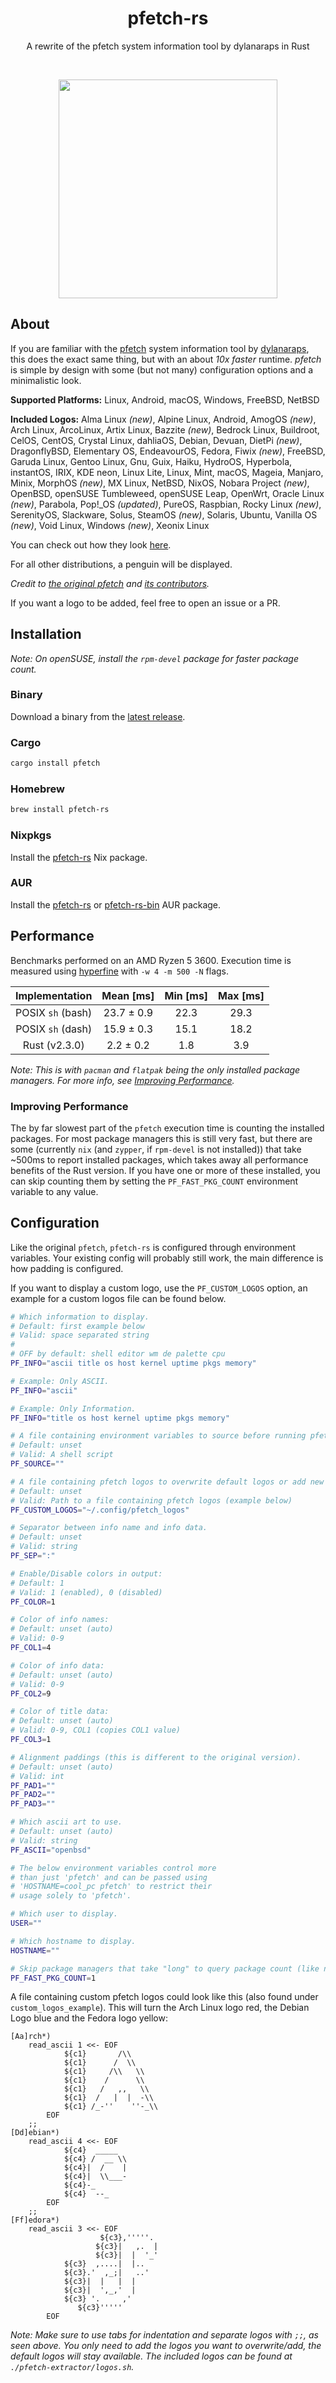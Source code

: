 <h1 align="center">pfetch-rs</h1>
<p align="center">A rewrite of the pfetch system information tool by dylanaraps in Rust</p><br>
<p align="center"><img src="https://user-images.githubusercontent.com/50576978/219375863-579c495d-8db8-4aa9-a4a6-348ecb2c849f.png" width="350px"></p>

## About

If you are familiar with the [pfetch](https://github.com/dylanaraps/pfetch)
system information tool by [dylanaraps](https://github.com/dylanaraps), this
does the exact same thing, but with an about _10x faster_ runtime. _pfetch_ is
simple by design with some (but not many) configuration options and a
minimalistic look.

**Supported Platforms:** Linux, Android, macOS, Windows, FreeBSD, NetBSD

**Included Logos:** Alma Linux _(new)_, Alpine Linux, Android, AmogOS _(new)_,
Arch Linux, ArcoLinux, Artix Linux, Bazzite _(new)_, Bedrock Linux, Buildroot,
CelOS, CentOS, Crystal Linux, dahliaOS, Debian, Devuan, DietPi _(new)_,
DragonflyBSD, Elementary OS, EndeavourOS, Fedora, Fiwix _(new)_, FreeBSD, Garuda
Linux, Gentoo Linux, Gnu, Guix, Haiku, HydroOS, Hyperbola, instantOS, IRIX, KDE
neon, Linux Lite, Linux, Mint, macOS, Mageia, Manjaro, Minix, MorphOS _(new)_,
MX Linux, NetBSD, NixOS, Nobara Project _(new)_, OpenBSD, openSUSE Tumbleweed,
openSUSE Leap, OpenWrt, Oracle Linux _(new)_, Parabola, Pop!\_OS _(updated)_,
PureOS, Raspbian, Rocky Linux _(new)_, SerenityOS, Slackware, Solus, SteamOS
_(new)_, Solaris, Ubuntu, Vanilla OS _(new)_, Void Linux, Windows _(new)_,
Xeonix Linux

You can check out how they look [here](./all_logos.md).

For all other distributions, a penguin will be displayed.

_Credit to [the original pfetch](https://github.com/dylanaraps/pfetch) and
[its contributors](https://github.com/dylanaraps/pfetch/graphs/contributors)._

If you want a logo to be added, feel free to open an issue or a PR.

## Installation

_Note: On openSUSE, install the `rpm-devel` package for faster package count._

### Binary

Download a binary from the
[latest release](https://github.com/Gobidev/pfetch-rs/releases/latest).

### Cargo

```sh
cargo install pfetch
```

### Homebrew

```sh
brew install pfetch-rs
```

### Nixpkgs

Install the
[pfetch-rs](https://search.nixos.org/packages?channel=unstable&show=pfetch-rs)
Nix package.

### AUR

Install the [pfetch-rs](https://aur.archlinux.org/packages/pfetch-rs) or
[pfetch-rs-bin](https://aur.archlinux.org/packages/pfetch-rs-bin) AUR package.

## Performance

Benchmarks performed on an AMD Ryzen 5 3600. Execution time is measured using
[hyperfine](https://github.com/sharkdp/hyperfine) with `-w 4 -m 500 -N` flags.

|  Implementation   | Mean [ms]  | Min [ms] | Max [ms] |
| :---------------: | :--------: | :------: | :------: |
| POSIX `sh` (bash) | 23.7 ± 0.9 |   22.3   |   29.3   |
| POSIX `sh` (dash) | 15.9 ± 0.3 |   15.1   |   18.2   |
|   Rust (v2.3.0)   | 2.2 ± 0.2  |   1.8    |   3.9    |

_Note: This is with `pacman` and `flatpak` being the only installed package
managers. For more info, see [Improving Performance](#imp_perf)._

<a name="imp_perf"></a>

### Improving Performance

The by far slowest part of the `pfetch` execution time is counting the installed
packages. For most package managers this is still very fast, but there are some
(currently `nix` (and `zypper`, if `rpm-devel` is not installed)) that take
~500ms to report installed packages, which takes away all performance benefits
of the Rust version. If you have one or more of these installed, you can skip
counting them by setting the `PF_FAST_PKG_COUNT` environment variable to any
value.

## Configuration

Like the original `pfetch`, `pfetch-rs` is configured through environment
variables. Your existing config will probably still work, the main difference is
how padding is configured.

If you want to display a custom logo, use the `PF_CUSTOM_LOGOS` option, an
example for a custom logos file can be found below.

```sh
# Which information to display.
# Default: first example below
# Valid: space separated string
#
# OFF by default: shell editor wm de palette cpu
PF_INFO="ascii title os host kernel uptime pkgs memory"

# Example: Only ASCII.
PF_INFO="ascii"

# Example: Only Information.
PF_INFO="title os host kernel uptime pkgs memory"

# A file containing environment variables to source before running pfetch
# Default: unset
# Valid: A shell script
PF_SOURCE=""

# A file containing pfetch logos to overwrite default logos or add new logos
# Default: unset
# Valid: Path to a file containing pfetch logos (example below)
PF_CUSTOM_LOGOS="~/.config/pfetch_logos"

# Separator between info name and info data.
# Default: unset
# Valid: string
PF_SEP=":"

# Enable/Disable colors in output:
# Default: 1
# Valid: 1 (enabled), 0 (disabled)
PF_COLOR=1

# Color of info names:
# Default: unset (auto)
# Valid: 0-9
PF_COL1=4

# Color of info data:
# Default: unset (auto)
# Valid: 0-9
PF_COL2=9

# Color of title data:
# Default: unset (auto)
# Valid: 0-9, COL1 (copies COL1 value)
PF_COL3=1

# Alignment paddings (this is different to the original version).
# Default: unset (auto)
# Valid: int
PF_PAD1=""
PF_PAD2=""
PF_PAD3=""

# Which ascii art to use.
# Default: unset (auto)
# Valid: string
PF_ASCII="openbsd"

# The below environment variables control more
# than just 'pfetch' and can be passed using
# 'HOSTNAME=cool_pc pfetch' to restrict their
# usage solely to 'pfetch'.

# Which user to display.
USER=""

# Which hostname to display.
HOSTNAME=""

# Skip package managers that take "long" to query package count (like nix)
PF_FAST_PKG_COUNT=1
```

A file containing custom pfetch logos could look like this (also found under
`custom_logos_example`). This will turn the Arch Linux logo red, the Debian Logo
blue and the Fedora logo yellow:

```
[Aa]rch*)
	read_ascii 1 <<- EOF
			${c1}       /\\
			${c1}      /  \\
			${c1}     /\\   \\
			${c1}    /      \\
			${c1}   /   ,,   \\
			${c1}  /   |  |  -\\
			${c1} /_-''    ''-_\\
		EOF
	;;
[Dd]ebian*)
	read_ascii 4 <<- EOF
			${c4}  _____
			${c4} /  __ \\
			${c4}|  /    |
			${c4}|  \\___-
			${c4}-_
			${c4}  --_
		EOF
	;;
[Ff]edora*)
    read_ascii 3 <<- EOF
			        ${c3},'''''.
			       ${c3}|   ,.  |
			       ${c3}|  |  '_'
			${c3}  ,....|  |..
			${c3}.'  ,_;|   ..'
			${c3}|  |   |  |
			${c3}|  ',_,'  |
			${c3} '.     ,'
			   ${c3}'''''
		EOF
```

_Note: Make sure to use tabs for indentation and separate logos with `;;`, as
seen above. You only need to add the logos you want to overwrite/add, the
default logos will stay available. The included logos can be found at
`./pfetch-extractor/logos.sh`._
